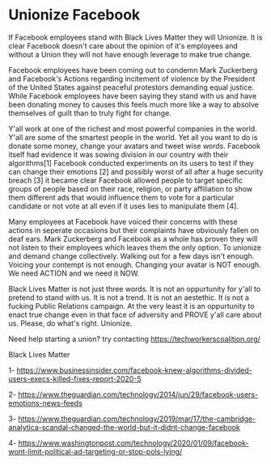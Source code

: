 # Unionize Facebook
If Facebook employees stand with Black Lives Matter they will Unionize. It is clear Facebook doesn't care about the opinion of it's employees and without a Union they will not have enough leverage to make true change.

Facebook employees have been coming out to condemn Mark Zuckerberg and Facebook's Actions regarding incitement of violence by the President of the United States against peaceful protestors demanding equal justice. While Facebook employees have been saying they stand with us and have been donating money to causes this feels much more like a way to absolve themselves of guilt than to truly fight for change. 

Y'all work at one of the richest and most powerful companies in the world. Y'all are some of the smartest people in the world. Yet all you want to do is donate some money, change your avatars and tweet wise words. Facebook itself had evidence it was sowing division in our country with their algorithms[1] Facebook conducted experiments on its users to test if they can change their emotions [2] and possibly worst of all after a huge security breach [3] it became clear Facebook allowed people to target specific groups of people based on their race, religion, or party affiliation to show them different ads that would influence them to vote for a particular candidate or not vote at all even if it uses lies to manipulate them [4]. 

Many employees at Facebook have voiced their concerns with these actions in seperate occasions but their complaints have obviously fallen on deaf ears. Mark Zuckerberg and Facebook as a whole has proven they will not listen to their employees which leaves them the only option. To unionize and demand change collectively. Walking out for a few days isn't enough. Voicing your contempt is not enough. Changing your avatar is NOT enough. We need ACTION and we need it NOW.

Black Lives Matter is not just three words. It is not an oppurtunity for y'all to pretend to stand with us. It is not a trend. It is not an aestethic. It is not a fucking Public Relations campaign. At the very least it is an oppurtunity to enact true change even in that face of adversity and PROVE y'all care about us. Please, do what's right. Unionize.

Need help starting a union? try contacting https://techworkerscoalition.org/

Black Lives Matter

1- https://www.businessinsider.com/facebook-knew-algorithms-divided-users-execs-killed-fixes-report-2020-5

2- https://www.theguardian.com/technology/2014/jun/29/facebook-users-emotions-news-feeds

3- https://www.theguardian.com/technology/2019/mar/17/the-cambridge-analytica-scandal-changed-the-world-but-it-didnt-change-facebook

4- https://www.washingtonpost.com/technology/2020/01/09/facebook-wont-limit-political-ad-targeting-or-stop-pols-lying/
